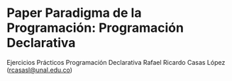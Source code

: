 # Paper Paradigma de la Programación: Programación Declarativa
Ejercicios Prácticos Programación Declarativa
Rafael Ricardo Casas López (rcasasl@unal.edu.co)
